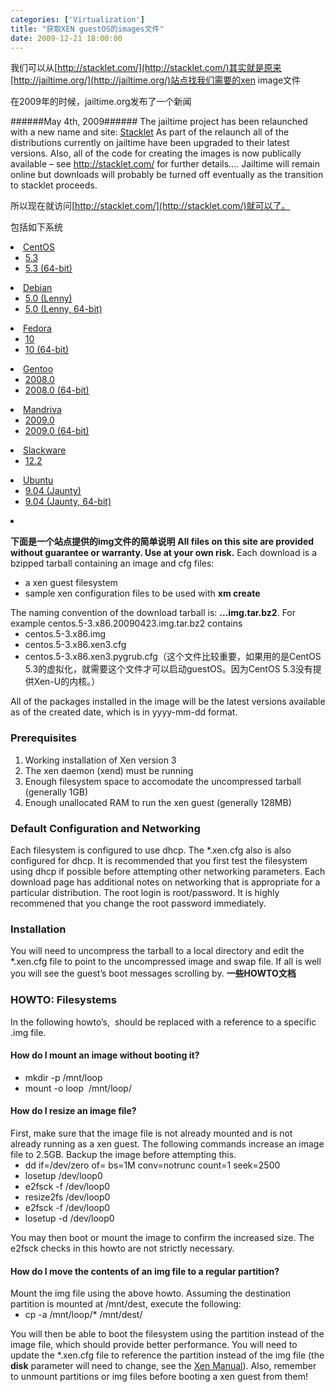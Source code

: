 ```yaml
---
categories: ['Virtualization']
title: "获取XEN guestOS的images文件"
date: 2009-12-21 18:00:00
---
```


我们可以从[http://stacklet.com/](http://stacklet.com/)其实就是原来[http://jailtime.org/](http://jailtime.org/)站点找我们需要的xen image文件

在2009年的时候，jailtime.org发布了一个新闻

######May 4th, 2009######
The jailtime project has been relaunched with a new name and site: <a href="http://stacklet.com/">Stacklet</a> 
As part of the relaunch all of the distributions currently on jailtime have been upgraded to their latest versions. Also, all of the code for creating the images is now publically available – see <a href="http://stacklet.com/">http://stacklet.com/</a> for further details.... 
Jailtime will remain online but downloads will probably be turned off eventually as the transition to stacklet proceeds. 

所以现在就访问[http://stacklet.com/](http://stacklet.com/)就可以了。 

包括如下系统 

<li>
<a href="http://stacklet.com/downloads/images/list/CentOS">CentOS</a> <ul>
<li>
<a href="http://stacklet.com/downloads/images/centos/5.3">5.3</a> </li>
<li><a href="http://stacklet.com/downloads/images/centos/5.3.64bit">5.3 (64-bit)</a></li>
</ul>
</li>
<li>
<a href="http://stacklet.com/downloads/images/list/Debian">Debian</a> <ul>
<li>
<a href="http://stacklet.com/downloads/images/debian/5.0">5.0 (Lenny)</a> </li>
<li><a href="http://stacklet.com/downloads/images/debian/5.0.64bit">5.0 (Lenny, 64-bit)</a></li>
</ul>
</li>
<li>
<a href="http://stacklet.com/downloads/images/list/Fedora">Fedora</a> <ul>
<li>
<a href="http://stacklet.com/downloads/images/fedora/10">10</a> </li>
<li><a href="http://stacklet.com/downloads/images/fedora/10.64bit">10 (64-bit)</a></li>
</ul>
</li>
<li>
<a href="http://stacklet.com/downloads/images/list/Gentoo">Gentoo</a> <ul>
<li>
<a href="http://stacklet.com/downloads/images/gentoo/2008-0">2008.0</a> </li>
<li><a href="http://stacklet.com/downloads/images/gentoo/2008-0.64bit">2008.0 (64-bit)</a></li>
</ul>
</li>
<li>
<a href="http://stacklet.com/downloads/images/list/Mandriva">Mandriva</a> <ul>
<li>
<a href="http://stacklet.com/downloads/images/mandriva/2009.0">2009.0</a> </li>
<li><a href="http://stacklet.com/downloads/images/mandriva/2009.0.64bit">2009.0 (64-bit)</a></li>
</ul>
</li>
<li>
<a href="http://stacklet.com/downloads/images/list/Slackware">Slackware</a> <ul>
<li><a href="http://stacklet.com/node/13">12.2</a></li>
</ul>
</li>
<li>
<a href="http://stacklet.com/downloads/images/list/Ubuntu">Ubuntu</a> <ul>
<li>
<a href="http://stacklet.com/downloads/images/ubuntu/9.04">9.04 (Jaunty)</a> </li>
<li><a href="http://stacklet.com/downloads/images/ubuntu/9.04.64bit">9.04 (Jaunty, 64-bit)</a></li>
</ul>
</li>
</ul></li>
<li>

<strong>下面是一个站点提供的img文件的简单说明</strong>
<strong>All files on this site are provided without guarantee or warranty. Use at your own risk.</strong> 
Each download is a bzipped tarball containing an image and cfg files: 
<ul>
<li>a xen guest filesystem
</li>
<li>sample xen configuration files to be used with <strong>xm create</strong>
</li>
</ul>The naming convention of the download tarball is: 
<strong><distribution>.<distro-version>.<created-date>.img.tar.bz2</strong>. 
For example centos.5-3.x86.20090423.img.tar.bz2 contains 
<ul>
<li>centos.5-3.x86.img
</li>
<li>centos.5-3.x86.xen3.cfg
</li>
<li>centos.5-3.x86.xen3.pygrub.cfg（这个文件比较重要，如果用的是CentOS 5.3的虚拟化，就需要这个文件才可以启动guestOS。因为CentOS 5.3没有提供Xen-U的内核。）
</li>
</ul>All of the packages installed in the image will be the latest versions available as of the created date, which is in yyyy-mm-dd format. 
<h3>Prerequisites</h3>
<ol>
<li>Working installation of Xen version 3
</li>
<li>The xen daemon (xend) must be running
</li>
<li>Enough filesystem space to accomodate the uncompressed tarball (generally 1GB)
</li>
<li>Enough unallocated RAM to run the xen guest (generally 128MB)
</li>
</ol>
<h3>Default Configuration and Networking</h3>
Each filesystem is configured to use dhcp. The *.xen.cfg also is also configured for dhcp. It is recommended that you first test the filesystem using dhcp if possible before attempting other networking parameters. Each download page has additional notes on networking that is appropriate for a particular distribution. 
The root login is root/password. It is highly recommened that you change the root password immediately. 
<h3>Installation</h3>
You will need to uncompress the tarball to a local directory and edit the *.xen.cfg file to point to the uncompressed image and swap file. 
If all is well you will see the guest’s boot messages scrolling by. 
<strong>一些HOWTO文档</strong> 
<h3><strong>HOWTO: Filesystems</strong></h3>
In the following howto’s, <image file> should be replaced with a reference to a specific .img file. 

<h4><strong>How do I mount an image without booting it?</strong></h4>
<ul>
<li>mkdir -p /mnt/loop
</li>
<li>mount -o loop <image file> /mnt/loop/
</li>
</ul>
<h4><strong>How do I resize an image file?</strong></h4>
First, make sure that the image file is not already mounted and is not already running as a xen guest. The following commands increase an image file to 2.5GB. Backup the image before attempting this. 
<ul>
<li>dd if=/dev/zero of=<image file> bs=1M conv=notrunc count=1 seek=2500 
</li>
<li>losetup /dev/loop0 <image file>
</li>
<li>e2fsck -f /dev/loop0
</li>
<li>resize2fs /dev/loop0
</li>
<li>e2fsck -f /dev/loop0
</li>
<li>losetup -d /dev/loop0
</li>
</ul>You may then boot or mount the image to confirm the increased size. The e2fsck checks in this howto are not strictly necessary. 

<h4><strong>How do I move the contents of an img file to a regular partition?</strong></h4>
Mount the img file using the above howto. Assuming the destination partition is mounted at /mnt/dest, execute the following: 
<ul>
<li>cp -a /mnt/loop/* /mnt/dest/
</li>
</ul>You will then be able to boot the filesystem using the partition instead of the image file, which should provide better performance. You will need to update the *.xen.cfg file to reference the partition instead of the img file (the <strong>disk</strong> parameter will need to change, see the <a href="http://www.cl.cam.ac.uk/Research/SRG/netos/xen/readmes/user/user.html">Xen Manual</a>). Also, remember to unmount partitions or img files before booting a xen guest from them! 

</li>
